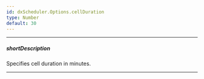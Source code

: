 ```yaml
---
id: dxScheduler.Options.cellDuration
type: Number
default: 30
---
```

---
##### shortDescription
Specifies cell duration in minutes.

---
